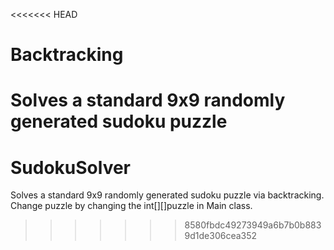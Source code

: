 <<<<<<< HEAD
# Backtracking
 Solves a standard 9x9 randomly generated sudoku puzzle
=======
# SudokuSolver
 Solves a standard 9x9 randomly generated sudoku puzzle via backtracking.
 Change puzzle by changing the int[][]puzzle in Main class.
>>>>>>> 8580fbdc49273949a6b7b0b8839d1de306cea352
